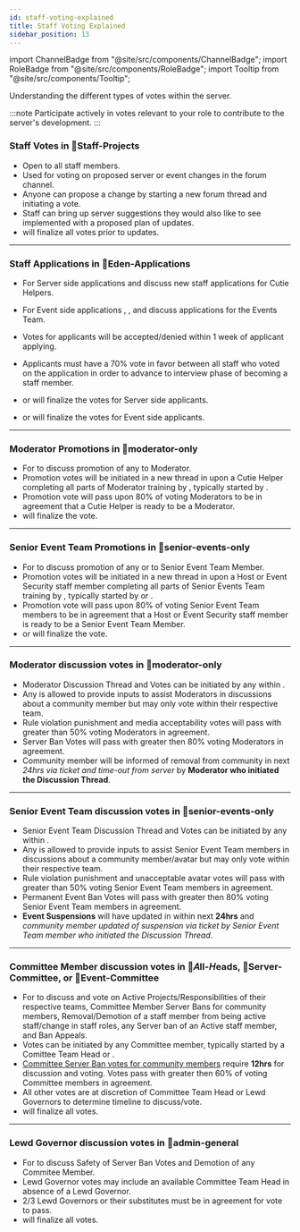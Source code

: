 ```yaml
---
id: staff-voting-explained
title: Staff Voting Explained
sidebar_position: 13
---
```


import ChannelBadge from "@site/src/components/ChannelBadge";
import RoleBadge from "@site/src/components/RoleBadge";
import Tooltip from "@site/src/components/Tooltip";

Understanding the different types of votes within the server.

:::note
Participate actively in votes relevant to your role to contribute to the server's development.
:::

### Staff Votes in 🎉Staff-Projects

- Open to all staff members.
- Used for voting on proposed server or event changes in the forum channel. <ChannelBadge label="🎉staff-projects" link="https://discord.com/channels/734595073920204940/1024400360229589112"/>
- Anyone can propose a change by starting a new forum thread and initiating a vote.
- Staff can bring up server suggestions they would also like to see implemented with a proposed plan of updates.
- <RoleBadge role="Lewd Governor" badgeIcon="admin_role_icon.png" color="#db1cb8" /> will finalize all votes prior to updates.
---


### Staff Applications in 💜Eden-Applications

- For Server side applications <RoleBadge role="Moderator" badgeIcon="moderator_role_icon.png" color="#e68027" /> and <RoleBadge role="Committee Member"  color="#db1cb8" /> discuss new staff applications for Cutie Helpers.
- For Event side applications <RoleBadge role="Event Host" badgeIcon="event_host_role_icon.png" color="#a259f7" />, <RoleBadge role="Event Security" badgeIcon="event_security_role_icon.png" color="#ff5e5b" />, and <RoleBadge role="Committee Member"  color="#db1cb8" /> discuss applications for the Events Team.
- Votes for applicants will be accepted/denied within 1 week of applicant applying.
- Applicants must have a 70% vote in favor between all staff who voted on the application in order to advance to interview phase of becoming a staff member.

- <RoleBadge role="Head Moderator 🔰" badgeIcon="" color="#db1cb8" /> or <RoleBadge role="Server Committee" badgeIcon="server_committee_role_icon.webp" color="#db1cb8" /> will finalize the votes for Server side applicants.
- <RoleBadge role="Head of Event Commitee" badgeIcon="event_head_role_icon.png" color="#db1cb8" /> or <RoleBadge role="Event Commitee Member" badgeIcon="event_committee_role_icon.png" color="#db1cb8" /> will finalize the votes for Event side applicants.
---

### Moderator Promotions in 📙moderator-only

- For <RoleBadge role="Moderator" badgeIcon="moderator_role_icon.png" color="#e68027" /> to discuss promotion of any <RoleBadge role="Cutie Helper" badgeIcon="cutie_helper_role_icon.png" color="#38c8e8" /> to Moderator.
- Promotion votes will be initiated in a new thread in <ChannelBadge label="📙moderator-only" link="https://discord.com/channels/734595073920204940/943466763314663474"/> upon a Cutie Helper completing all parts of Moderator training by <RoleBadge role="Server Committee" badgeIcon="server_committee_role_icon.webp" color="#db1cb8" />, typically started by <RoleBadge role="Head Moderator 🔰" badgeIcon="" color="#db1cb8" />.
- Promotion vote will pass upon 80% of voting Moderators to be in agreement that a Cutie Helper is ready to be a Moderator.
- <RoleBadge role="Head Moderator 🔰" badgeIcon="" color="#db1cb8" /> will finalize the vote.
---

### Senior Event Team Promotions in 📙senior-events-only

- For <RoleBadge role="Senior Event Team" badgeIcon="senior_event_team_role_icon.png" color="#ffc857" /> to discuss promotion of any <RoleBadge role="Event Host" badgeIcon="event_host_role_icon.png" color="#a259f7" /> or <RoleBadge role="Event Security" badgeIcon="event_security_role_icon.png" color="#ff5e5b" /> to Senior Event Team Member.
- Promotion votes will be initiated in a new thread in <ChannelBadge label="📙senior-events-only" link="https://discord.com/channels/734595073920204940/1229903826522476564"/> upon a Host or Event Security staff member completing all parts of Senior Events Team training by <RoleBadge role="Event Committee" badgeIcon="event_committee_role_icon.png" color="#00e6c3" />, typically started by <RoleBadge role="Event Team Head" badgeIcon="event_head_role_icon.png" color="#f75edb" /> or <RoleBadge role="Head of Security" badgeIcon="head_of_security_role_icon.png" color="#3fa7ff" />.
- Promotion vote will pass upon 80% of voting Senior Event Team members to be in agreement that a Host or Event Security staff member is ready to be a Senior Event Team Member.
- <RoleBadge role="Event Team Head" badgeIcon="event_head_role_icon.png" color="#f75edb" /> or <RoleBadge role="Head of Security" badgeIcon="head_of_security_role_icon.png" color="#3fa7ff" /> will finalize the vote.
---

### Moderator discussion votes in 📙moderator-only

- <Tooltip tip="Used by Moderators to discuss rule violation punishments, server ban votes, or media acceptable to remain within the server." bubbleColor="#d255ec" labelColor="#e68027"> Moderator Discussion Thread and Votes</Tooltip> can be initiated by any <RoleBadge role="Moderator" badgeIcon="moderator_role_icon.png" color="#e68027" /> within <ChannelBadge label="📙moderator-only" link="https://discord.com/channels/734595073920204940/943466763314663474"/>.
- Any <RoleBadge role="Committee Member"  color="#db1cb8" /> is allowed to provide inputs to assist Moderators in discussions about a community member but may only vote within their respective team.
- Rule violation punishment and media acceptability votes will pass with greater than 50% voting Moderators in agreement.
- <Tooltip tip="Server Ban votes require **24hrs** to be reviewed by all Moderators before being finalized, typically a Server Committee member will finalize the vote." bubbleColor="#d255ec" labelColor="#e68027"> Server Ban Votes </Tooltip> will pass with greater then 80% voting Moderators in agreement.
- Community member will be informed of removal from community in next *24hrs via ticket and time-out from server* by **Moderator who initiated the Discussion Thread**.
---

### Senior Event Team discussion votes in 📙senior-events-only

- <Tooltip tip="Used by Senior Event Team members to discuss event rule violation punishments, permenant event suspension votes, or unacceptable avatars for events." bubbleColor="#d255ec" labelColor="#ffc857"> Senior Event Team Discussion Thread and Votes</Tooltip> can be initiated by any <RoleBadge role="Senior Event Team" badgeIcon="senior_event_team_role_icon.png" color="#ffc857" /> within <ChannelBadge label="📙senior-events-only" link="https://discord.com/channels/734595073920204940/1229903826522476564"/>.
- Any <RoleBadge role="Committee Member"  color="#db1cb8" /> is allowed to provide inputs to assist Senior Event Team members in discussions about a community member/avatar but may only vote within their respective team.
- Rule violation punishment and unacceptable avatar votes will pass with greater than 50% voting Senior Event Team members in agreement.
- <Tooltip tip="Permanent Event Ban votes require **24hrs** to be reviewed by all Senior Event Team members before being finalized, typically an Event Committee member will finalize the vote." bubbleColor="#d255ec" labelColor="#ffc857"> Permanent Event Ban Votes </Tooltip> will pass with greater then 80% voting Senior Event Team members in agreement.
 - **Event Suspensions** will have <RoleBadge role="Event Hosts" badgeIcon="event_host_role_icon.png" color="#a259f7" /> updated in <ChannelBadge label="Active Event Suspension List" link="https://discord.com/channels/734595073920204940/1028891725265113128"/> within next **24hrs** and *community member updated of suspension via ticket by Senior Event Team member who initiated the Discussion Thread*.
---

### Committee Member discussion votes in 🌷𝘈ll-𝘏eads, 🌷Server-Committee, or 🌷Event-Committee

- For <RoleBadge role="Committee Members"  color="#db1cb8" /> to discuss and vote on Active Projects/Responsibilities of their respective teams, Committee Member Server Bans for community members, Removal/Demotion of a staff member from being active staff/change in staff roles, any Server ban of an Active staff member, and Ban Appeals.
- Votes can be initiated by any Committee member, typically started by a Comittee Team Head or <RoleBadge role="Lewd Governor" badgeIcon="admin_role_icon.png" color="#db1cb8" />.
- <u>Committee Server Ban votes for community members</u> require <Tooltip tip="Unanimous agreement with all commitee member not on hiatus voting removes requirement to wait 12hrs." bubbleColor="#d255ec" labelColor="#db1cb8"> **12hrs** </Tooltip> for discussion and voting. Votes pass with greater then 60% of voting Committee members in agreement.
- All other votes are at discretion of <Tooltip tip="HR, Head Moderator, Event Team Head, or Head of Security" bubbleColor="#d255ec" labelColor="#db1cb8"> Committee Team Head </Tooltip> or Lewd Governors to determine timeline to discuss/vote.
- <RoleBadge role="Lewd Governors" badgeIcon="admin_role_icon.png" color="#db1cb8" /> will finalize all votes.
---

### Lewd Governor discussion votes in 📕admin-general

- For <RoleBadge role="Lewd Governors" badgeIcon="admin_role_icon.png" color="#db1cb8" /> to discuss Safety of Server Ban Votes and Demotion of any Commitee Member.
- Lewd Governor votes may include an available <Tooltip tip="HR, Head Moderator, Event Team Head, or Head of Security" bubbleColor="#d255ec" labelColor="#db1cb8"> Committee Team Head </Tooltip> in absence of a Lewd Governor.
- 2/3 Lewd Governors or their substitutes must be in agreement for vote to pass.
- <RoleBadge role="lolmaxz" color="#00B9ff" /> will finalize all votes.